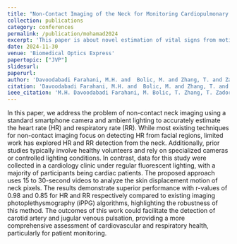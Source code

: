 ```yaml
---
title: "Non-Contact Imaging of the Neck for Monitoring Cardiopulmonary Clinic Patients"
collection: publications
category: conferences
permalink: /publication/mohamad2024
excerpt: 'This paper is about novel estimation of vital signs from motions of the pixels obtained from videos of the neck.'
date: 2024-11-30
venue: 'Biomedical Optics Express'
papertopic: ["JVP"]
slidesurl:
paperurl:
author: 'Davoodabadi Farahani, M.H. and  Bolic, M. and Zhang, T. and Zadorsky, T. and Sabbagh, R.'
citation: 'Davoodabadi Farahani, M.H. and  Bolic, M. and Zhang, T. and Zadorsky, T. and Sabbagh, R., Non-Contact Imaging of the Neck for Monitoring Cardiopulmonary Clinic Patients, Biomedical Optics Express, 2024.'
ieee_citation: 'M.H. Davoodabadi Farahani, M. Bolic, T. Zhang, T. Zadorsky, R. Sabbagh, Non-Contact Imaging of the Neck for Monitoring Cardiopulmonary Clinic Patients, Biomedical Optics Express, 2024.'
---
```


In this paper, we address the problem of non-contact neck imaging using a standard smartphone camera and ambient lighting to accurately estimate the heart rate (HR) and respiratory rate (RR). While most existing techniques for non-contact imaging focus on detecting HR from facial regions, limited work has explored HR and RR detection from the neck. Additionally, prior studies typically involve healthy volunteers and rely on specialized cameras or controlled lighting conditions. In contrast, data for this study were collected in a cardiology clinic under regular fluorescent lighting, with a majority of participants being cardiac patients. The proposed approach uses 15 to 30-second videos to analyze the skin displacement motion of neck pixels. The results demonstrate superior performance with r-values of 0.98 and 0.85 for HR and RR respectively compared to existing imaging photoplethysmography (iPPG) algorithms, highlighting the robustness of this method. The outcomes of this work could facilitate the detection of carotid artery and jugular venous pulsation, providing a more comprehensive assessment of cardiovascular and respiratory health, particularly for patient monitoring.
